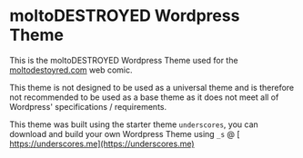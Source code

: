 # moltoDESTROYED Wordpress Theme

This is the moltoDESTROYED Wordpress Theme used for the [moltodestoyred.com](https://moltodestroyed.com) web comic.

This theme is not designed to be used as a universal theme and is therefore not recommended to be used as a base theme as it does not meet all of Wordpress' specifications / requirements.

This theme was built using the starter theme `underscores`, you can download and build your own Wordpress Theme using `_s` @ [ https://underscores.me](https://underscores.me)
